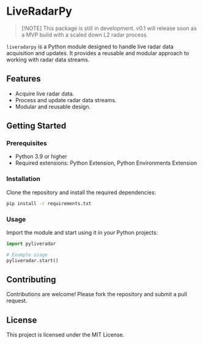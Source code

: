 # LiveRadarPy

> \[!NOTE]
> This package is still in development. v0.1 will release soon as a MVP build with a scaled down L2 radar process.

`liveradarpy` is a Python module designed to handle live radar data acquisition and updates. It provides a reusable and modular approach to working with radar data streams.

## Features
- Acquire live radar data.
- Process and update radar data streams.
- Modular and reusable design.

## Getting Started

### Prerequisites
- Python 3.9 or higher
- Required extensions: Python Extension, Python Environments Extension

### Installation
Clone the repository and install the required dependencies:
```bash
pip install -r requirements.txt
```

### Usage
Import the module and start using it in your Python projects:
```python
import pyliveradar

# Example usage
pyliveradar.start()
```

## Contributing
Contributions are welcome! Please fork the repository and submit a pull request.

## License
This project is licensed under the MIT License.
